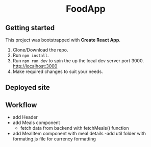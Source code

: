 <h1 align="center">FoodApp</h1>

## Getting started

This project was bootstrapped with **Create React App**.

1. Clone/Download the repo.
2. Run `npm install`.
3. Run `npm run dev` to spin the up the local dev server port 3000. [http://localhost:3000](http://localhost:3000/ "http://localhost:3000")
4. Make required changes to suit your needs.

## Deployed site

## Workflow

- add Header
- add Meals component
  - fetch data from backend with fetchMeals() function
- add MealItem component with meal details
  -add util folder with formating.js file for currency formatting
